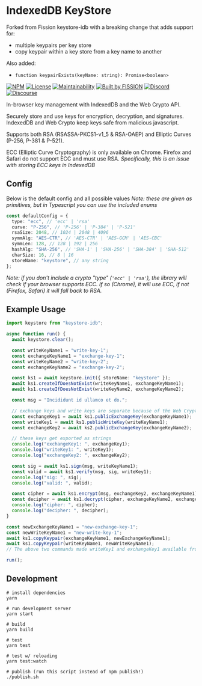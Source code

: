 # IndexedDB KeyStore

Forked from Fission keystore-idb with a breaking change that adds support for:

- multiple keypairs per key store
- copy keypair within a key store from a key name to another

Also added:

- `function keypairExists(keyName: string): Promise<boolean>`

[![NPM](https://img.shields.io/npm/v/keystore-idb)](https://www.npmjs.com/package/keystore-idb)
[![License](https://img.shields.io/badge/License-Apache%202.0-blue.svg)](https://github.com/fission-suite/blob/master/LICENSE)
[![Maintainability](https://api.codeclimate.com/v1/badges/b0fabd7e80c6bd2c0c7b/maintainability)](https://codeclimate.com/github/fission-suite/keystore-idb/maintainability)
[![Built by FISSION](https://img.shields.io/badge/⌘-Built_by_FISSION-purple.svg)](https://fission.codes)
[![Discord](https://img.shields.io/discord/478735028319158273.svg)](https://discord.gg/zAQBDEq)
[![Discourse](https://img.shields.io/discourse/https/talk.fission.codes/topics)](https://talk.fission.codes)

In-browser key management with IndexedDB and the Web Crypto API.

Securely store and use keys for encryption, decryption, and signatures. IndexedDB and Web Crypto keep keys safe from malicious javascript.

Supports both RSA (RSASSA-PKCS1-v1_5 & RSA-OAEP) and Elliptic Curves (P-256, P-381 & P-521).

ECC (Elliptic Curve Cryptography) is only available on Chrome. Firefox and Safari do not support ECC and must use RSA.
_Specifically, this is an issue with storing ECC keys in IndexedDB_

## Config

Below is the default config and all possible values
_Note: these are given as primitives, but in Typescript you can use the included enums_

```typescript
const defaultConfig = {
  type: "ecc", // 'ecc' | 'rsa'
  curve: "P-256", // 'P-256' | 'P-384' | 'P-521'
  rsaSize: 2048, // 1024 | 2048 | 4096
  symmAlg: "AES-CTR", // 'AES-CTR' | 'AES-GCM' | 'AES-CBC'
  symmLen: 128, // 128 | 192 | 256
  hashAlg: "SHA-256", // 'SHA-1' | 'SHA-256' | 'SHA-384' | 'SHA-512'
  charSize: 16, // 8 | 16
  storeName: "keystore", // any string
};
```

_Note: if you don't include a crypto "type" (`'ecc' | 'rsa'`), the library will check if your browser supports ECC. If so (Chrome), it will use ECC, if not (Firefox, Safari) it will fall back to RSA._

## Example Usage

```typescript
import keystore from "keystore-idb";

async function run() {
  await keystore.clear();

  const writeKeyName1 = "write-key-1";
  const exchangeKeyName1 = "exchange-key-1";
  const writeKeyName2 = "write-key-2";
  const exchangeKeyName2 = "exchange-key-2";

  const ks1 = await keystore.init({ storeName: "keystore" });
  await ks1.createIfDoesNotExist(writeKeyName1, exchangeKeyName1);
  await ks1.createIfDoesNotExist(writeKeyName2, exchangeKeyName2);

  const msg = "Incididunt id ullamco et do.";

  // exchange keys and write keys are separate because of the Web Crypto API
  const exchangeKey1 = await ks1.publicExchangeKey(exchangeKeyName1);
  const writeKey1 = await ks1.publicWriteKey(writeKeyName1);
  const exchangeKey2 = await ks2.publicExchangeKey(exchangeKeyName2);

  // these keys get exported as strings
  console.log("exchangeKey1: ", exchangeKey1);
  console.log("writeKey1: ", writeKey1);
  console.log("exchangeKey2: ", exchangeKey2);

  const sig = await ks1.sign(msg, writeKeyName1);
  const valid = await ks1.verify(msg, sig, writeKey1);
  console.log("sig: ", sig);
  console.log("valid: ", valid);

  const cipher = await ks1.encrypt(msg, exchangeKey2, exchangeKeyName1);
  const decipher = await ks1.decrypt(cipher, exchangeKeyName2, exchangeKey1);
  console.log("cipher: ", cipher);
  console.log("decipher: ", decipher);
}

const newExchangeKeyName1 = "new-exchange-key-1";
const newWriteKeyName1 = "new-write-key-1";
await ks1.copyKeypair(exchangeKeyName1, newExchangeKeyName1);
await ks1.copyKeypair(writeKeyName1, newWriteKeyName1);
// The above two commands made writeKey1 and exchangeKey1 available from new keynames.

run();
```

## Development

```shell
# install dependencies
yarn

# run development server
yarn start

# build
yarn build

# test
yarn test

# test w/ reloading
yarn test:watch

# publish (run this script instead of npm publish!)
./publish.sh
```
